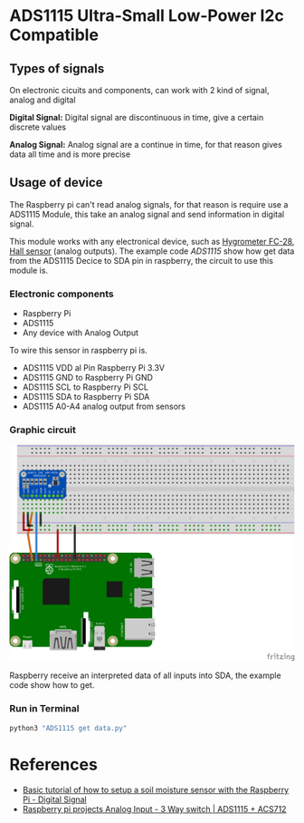 # ADS1115 Ultra-Small Low-Power I2c Compatible
## Types of signals
On electronic cicuits and components, can work with 2 kind of signal, analog and digital

**Digital Signal:** Digital signal are discontinuous in time, give a certain discrete values

**Analog Signal:** Analog signal are a continue in time, for that reason gives data all time and is more precise

## Usage of device
The Raspberry pi can't read analog signals, for that reason is require use a ADS1115 Module, this take an analog signal and send information in digital signal.

This module works with any electronical device, such as [Hygrometer FC-28](/Example&#32;code/Hygrometer&#32;FC-28&#32;Sensor), [Hall sensor](/Example&#32;code/Hall&#32;Effect&#32;Sensor) (analog outputs). The example code *ADS1115* show how get data from the ADS1115 Decice to SDA pin in raspberry, the circuit to use this module is.
### Electronic components
* Raspberry Pi
* ADS1115
* Any device with Analog Output

To wire this sensor in raspberry pi is.
* ADS1115 VDD al Pin Raspberry Pi 3.3V
* ADS1115 GND to Raspberry Pi GND
* ADS1115 SCL to Raspberry Pi SCL
* ADS1115 SDA to Raspberry Pi SDA
* ADS1115 A0-A4 analog output from sensors
### Graphic circuit
![ADS Module](/Images/Circuits/ADS1115&#32;module_bb.png)

Raspberry receive an interpreted data of all inputs into SDA, the example code show how to get.

### Run in Terminal
```bash
python3 "ADS1115 get data.py"
```

# References
* [Basic tutorial of how to setup a soil moisture sensor with the Raspberry Pi - Digital Signal](https://www.instructables.com/id/Soil-Moisture-Sensor-Raspberry-Pi/)
* [Raspberry pi projects Analog Input - 3 Way switch | ADS1115 + ACS712](https://www.youtube.com/watch?v=pBxeHlvF4eQ)
